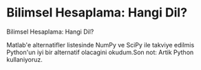 # Bilimsel Hesaplama: Hangi Dil?


Bilimsel Hesaplama: Hangi Dil?



Matlab'e alternatifler listesinde NumPy ve SciPy ile takviye edilmis Python'un iyi bir alternatif olacagini okudum.Son not: Artik Python kullaniyoruz.




